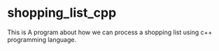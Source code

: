# shopping_list_cpp
This is A program about how we can process a shopping list using c++ programming language.
